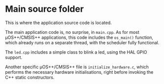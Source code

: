# Main source folder

This is where the application source code is located.

The main application code is, no surprise, in `main.cpp`. As for most µOS++/CMSIS++ applications, this code includes the `os_main()` function, which already runs on a separate thread, with the scheduler fully functional.

The `led.cpp` includes a simple class to blink a led, using the HAL GPIO support.

Another specific µOS++/CMSIS++ file is `initialize_hardware.c`, which performs the necessary hardware initialisations, right before invoking the C++ static constructors.
